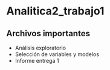 # Analitica2_trabajo1

## Archivos importantes
- Análisis exploratorio
- Selección de variables y modelos
- Informe entrega 1
  
